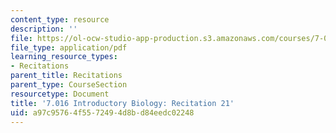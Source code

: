 ```yaml
---
content_type: resource
description: ''
file: https://ol-ocw-studio-app-production.s3.amazonaws.com/courses/7-016-introductory-biology-fall-2018/a97c95764f5572494d8bd84eedc02248_MIT7_016F18rec21.pdf
file_type: application/pdf
learning_resource_types:
- Recitations
parent_title: Recitations
parent_type: CourseSection
resourcetype: Document
title: '7.016 Introductory Biology: Recitation 21'
uid: a97c9576-4f55-7249-4d8b-d84eedc02248
---
```

